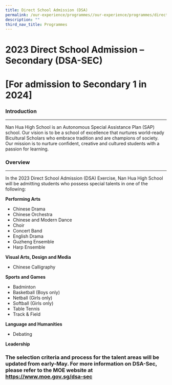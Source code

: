 ```yaml
---
title: Direct School Admission (DSA)
permalink: /our-experience/programmes//our-experience/programmes/direct-school-admission-dsa/
description: ""
third_nav_title: Programmes
---
```

# **2023 Direct School Admission – Secondary (DSA-SEC)**
 
# **[For admission to Secondary 1 in 2024]**
 
### **Introduction**
----------------

Nan Hua High School is an Autonomous Special Assistance Plan (SAP) school. Our vision is to be a school of excellence that nurtures world-ready Bicultural Scholars who embrace tradition and are champions of society. Our mission is to nurture confident, creative and cultured students with a passion for learning.
  

### **Overview**
------------

In the 2023 Direct School Admission (DSA) Exercise, Nan Hua High School will be admitting students who possess special talents in one of the following:  
 
**Performing Arts**

* Chinese Drama  
* Chinese Orchestra
* Chinese and Modern Dance
* Choir
* Concert Band 
* English Drama
* Guzheng Ensemble
* Harp Ensemble

**Visual Arts, Design and Media**

* Chinese Calligraphy

**Sports and Games**

* Badminton
* Basketball (Boys only)
* Netball (Girls only)
* Softball (Girls only)
* Table Tennis
* Track & Field

**Language and Humanities**

* Debating

**Leadership**

### The selection criteria and process for the talent areas will be updated from early-May. For more information on DSA-Sec, please refer to the MOE website at https://www.moe.gov.sg/dsa-sec
